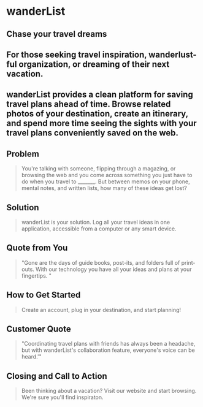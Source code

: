 # wanderList #

<!-- 
> This material was originally posted [here](http://www.quora.com/What-is-Amazons-approach-to-product-development-and-product-management). It is reproduced here for posterities sake.

There is an approach called "working backwards" that is widely used at Amazon. They work backwards from the customer, rather than starting with an idea for a product and trying to bolt customers onto it. While working backwards can be applied to any specific product decision, using this approach is especially important when developing new products or features.

For new initiatives a product manager typically starts by writing an internal press release announcing the finished product. The target audience for the press release is the new/updated product's customers, which can be retail customers or internal users of a tool or technology. Internal press releases are centered around the customer problem, how current solutions (internal or external) fail, and how the new product will blow away existing solutions.

If the benefits listed don't sound very interesting or exciting to customers, then perhaps they're not (and shouldn't be built). Instead, the product manager should keep iterating on the press release until they've come up with benefits that actually sound like benefits. Iterating on a press release is a lot less expensive than iterating on the product itself (and quicker!).

If the press release is more than a page and a half, it is probably too long. Keep it simple. 3-4 sentences for most paragraphs. Cut out the fat. Don't make it into a spec. You can accompany the press release with a FAQ that answers all of the other business or execution questions so the press release can stay focused on what the customer gets. My rule of thumb is that if the press release is hard to write, then the product is probably going to suck. Keep working at it until the outline for each paragraph flows. 

Oh, and I also like to write press-releases in what I call "Oprah-speak" for mainstream consumer products. Imagine you're sitting on Oprah's couch and have just explained the product to her, and then you listen as she explains it to her audience. That's "Oprah-speak", not "Geek-speak".

Once the project moves into development, the press release can be used as a touchstone; a guiding light. The product team can ask themselves, "Are we building what is in the press release?" If they find they're spending time building things that aren't in the press release (overbuilding), they need to ask themselves why. This keeps product development focused on achieving the customer benefits and not building extraneous stuff that takes longer to build, takes resources to maintain, and doesn't provide real customer benefit (at least not enough to warrant inclusion in the press release).
 -->
 
## Chase your travel dreams ##

## For those seeking travel inspiration, wanderlust-ful organization, or dreaming of their next vacation. ##

## wanderList provides a clean platform for saving travel plans ahead of time. Browse related photos of your destination, create an itinerary, and spend more time seeing the sights with your travel plans conveniently saved on the web.  ##

## Problem ##
  > You're talking with someone, flipping through a magazing, or browsing the web and you come across something you just have to do when you travel to _______. But between memos on your phone, mental notes, and written lists, how many of these ideas get lost?

## Solution ##
  > wanderList is your solution. Log all your travel ideas in one application, accessible from a computer or any smart device.

## Quote from You ##
  > "Gone are the days of guide books, post-its, and folders full of print-outs. With our technology you have all your ideas and plans at your fingertips. "

## How to Get Started ##
  > Create an account, plug in your destination, and start planning!

## Customer Quote ##
  > "Coordinating travel plans with friends has always been a headache, but with wanderList's collaboration feature, everyone's voice can be heard.'"

## Closing and Call to Action ##
  > Been thinking about a vacation? Visit our website and start browsing. We're sure you'll find inspiraton.